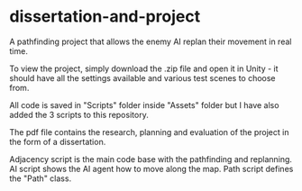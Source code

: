 # dissertation-and-project

A pathfinding project that allows the enemy AI replan their movement in real time.

To view the project, simply download the .zip file and open it in Unity - it should have all the settings available and various test scenes to choose from.

All code is saved in "Scripts" folder inside "Assets" folder but I have also added the 3 scripts to this repository.

The pdf file contains the research, planning and evaluation of the project in the form of a dissertation.


Adjacency script is the main code base with the pathfinding and replanning.
AI script shows the AI agent how to move along the map.
Path script defines the "Path" class.
